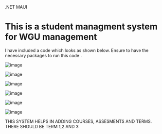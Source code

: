 .NET MAUI
# This is a student managment system for WGU management

I have included a code which looks as shown below. Ensure to have the necessary packages to run this code .


![image](https://github.com/dennisngugiwambui/.NET_MAUI_StudentSystem_Crossplatform_App/assets/112067611/ee6c7ac6-130a-4570-bc64-5cfe94002afd)


![image](https://github.com/dennisngugiwambui/.NET_MAUI_StudentSystem_Crossplatform_App/assets/112067611/46fb54d2-11a9-4512-851f-74f70b3c2766)

![image](https://github.com/dennisngugiwambui/.NET_MAUI_StudentSystem_Crossplatform_App/assets/112067611/5289e37e-f08a-4a50-917c-649b6bbecdd7)

![image](https://github.com/dennisngugiwambui/.NET_MAUI_StudentSystem_Crossplatform_App/assets/112067611/dc4de10a-4120-43d8-a8bd-3f5d55ebf565)


![image](https://github.com/dennisngugiwambui/.NET_MAUI_StudentSystem_Crossplatform_App/assets/112067611/87f93710-9280-404d-bd66-7e3625232d7d)


![image](https://github.com/dennisngugiwambui/.NET_MAUI_StudentSystem_Crossplatform_App/assets/112067611/3927229d-9578-4bfc-94b0-136edb9f19c7)

THIS SYSTEM HELPS IN ADDING COURSES, ASSESMENTS AND TERMS. THERE SHOULD BE TERM 1,2 AND 3



